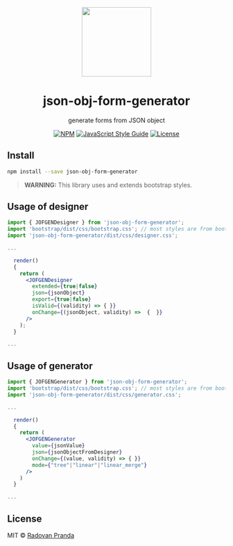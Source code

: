 <center>
<img src="https://radovan-pranda.github.io/json-obj-form-generator/assets/logo-sm.png" height="160px" />

  <h1>json-obj-form-generator</h1>
  <p>generate forms from JSON object<p>

[![NPM](https://img.shields.io/npm/v/json-obj-form-generator.svg)](https://www.npmjs.com/package/json-obj-form-generator) [![JavaScript Style Guide](https://img.shields.io/badge/code_style-standard-brightgreen.svg)](https://standardjs.com)
[![License](https://img.shields.io/npm/l/json-obj-form-generator.svg)](https://github.com/radovan-pranda/json-obj-form-generator/blob/master/LICENSE)
</center>


## Install

```bash
npm install --save json-obj-form-generator
```

> **WARNING:** This library uses and extends bootstrap styles.


## Usage of designer

```jsx
import { JOFGENDesigner } from 'json-obj-form-generator';
import 'bootstrap/dist/css/bootstrap.css'; // most styles are from bootstrap library
import 'json-obj-form-generator/dist/css/designer.css';

...

  render()
  {
    return (
      <JOFGENDesigner 
        extended={true|false}
        json={jsonObject} 
        export={true|false} 
        isValid={(validity) => { }} 
        onChange={(jsonObject, validity) =>  {  }} 
      />
    );
  }

...
```

## Usage of generator
```jsx
import { JOFGENGenerator } from 'json-obj-form-generator';
import 'bootstrap/dist/css/bootstrap.css'; // most styles are from bootstrap library
import 'json-obj-form-generator/dist/css/generator.css';

...

  render()
  {
    return (
      <JOFGENGenerator 
        value={jsonValue} 
        json={jsonObjectFromDesigner} 
        onChange={(value, validity) => { }} 
        mode={"tree"|"linear"|"linear_merge"} 
      />
    )
  }

...
```

## License

MIT © [Radovan Pranda](https://github.com/radovan-pranda)